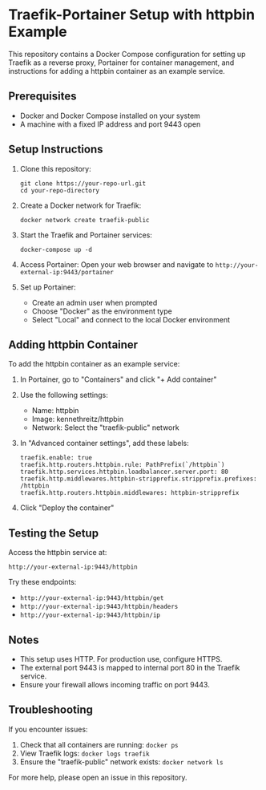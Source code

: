 # Traefik-Portainer Setup with httpbin Example

This repository contains a Docker Compose configuration for setting up Traefik as a reverse proxy, Portainer for container management, and instructions for adding a httpbin container as an example service.

## Prerequisites

- Docker and Docker Compose installed on your system
- A machine with a fixed IP address and port 9443 open

## Setup Instructions

1. Clone this repository:
   ```
   git clone https://your-repo-url.git
   cd your-repo-directory
   ```

2. Create a Docker network for Traefik:
   ```
   docker network create traefik-public
   ```

3. Start the Traefik and Portainer services:
   ```
   docker-compose up -d
   ```

4. Access Portainer:
   Open your web browser and navigate to `http://your-external-ip:9443/portainer`

5. Set up Portainer:
   - Create an admin user when prompted
   - Choose "Docker" as the environment type
   - Select "Local" and connect to the local Docker environment

## Adding httpbin Container

To add the httpbin container as an example service:

1. In Portainer, go to "Containers" and click "+ Add container"

2. Use the following settings:
   - Name: httpbin
   - Image: kennethreitz/httpbin
   - Network: Select the "traefik-public" network

3. In "Advanced container settings", add these labels:
   ```
   traefik.enable: true
   traefik.http.routers.httpbin.rule: PathPrefix(`/httpbin`)
   traefik.http.services.httpbin.loadbalancer.server.port: 80
   traefik.http.middlewares.httpbin-stripprefix.stripprefix.prefixes: /httpbin
   traefik.http.routers.httpbin.middlewares: httpbin-stripprefix
   ```

4. Click "Deploy the container"

## Testing the Setup

Access the httpbin service at:
```
http://your-external-ip:9443/httpbin
```

Try these endpoints:
- `http://your-external-ip:9443/httpbin/get`
- `http://your-external-ip:9443/httpbin/headers`
- `http://your-external-ip:9443/httpbin/ip`

## Notes

- This setup uses HTTP. For production use, configure HTTPS.
- The external port 9443 is mapped to internal port 80 in the Traefik service.
- Ensure your firewall allows incoming traffic on port 9443.

## Troubleshooting

If you encounter issues:
1. Check that all containers are running: `docker ps`
2. View Traefik logs: `docker logs traefik`
3. Ensure the "traefik-public" network exists: `docker network ls`

For more help, please open an issue in this repository.
